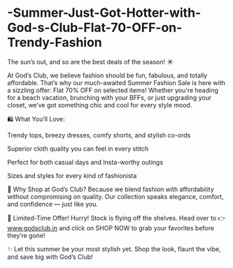 # -Summer-Just-Got-Hotter-with-God-s-Club-Flat-70-OFF-on-Trendy-Fashion

The sun’s out, and so are the best deals of the season! ☀️

At God’s Club, we believe fashion should be fun, fabulous, and totally affordable. That’s why our much-awaited Summer Fashion Sale is here with a sizzling offer: Flat 70% OFF on selected items! Whether you're heading for a beach vacation, brunching with your BFFs, or just upgrading your closet, we’ve got something chic and cool for every style mood.

🛍️ What You’ll Love:

Trendy tops, breezy dresses, comfy shorts, and stylish co-ords

Superior cloth quality you can feel in every stitch

Perfect for both casual days and Insta-worthy outings

Sizes and styles for every kind of fashionista

👗 Why Shop at God’s Club?
Because we blend fashion with affordability without compromising on quality. Our collection speaks elegance, comfort, and confidence — just like you.

🛒 Limited-Time Offer!
Hurry! Stock is flying off the shelves. Head over to 👉 www.godsclub.in and click on SHOP NOW to grab your favorites before they’re gone!

✨ Let this summer be your most stylish yet. Shop the look, flaunt the vibe, and save big with God’s Club!
